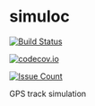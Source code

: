 simuloc
=======

[![Build Status](https://travis-ci.org/dann41/simuloc.svg?branch=develop)](https://travis-ci.org/dann41/simuloc)

[![codecov.io](https://codecov.io/github/dann41/simuloc/coverage.svg?branch=develop)](https://codecov.io/github/dann41/simuloc?branch=develop)

[![Issue Count](https://codeclimate.com/github/dann41/simuloc/badges/issue_count.svg)](https://codeclimate.com/github/dann41/simuloc)


GPS track simulation
